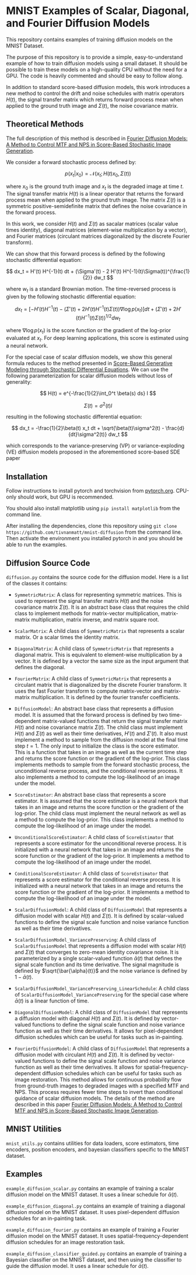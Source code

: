 # MNIST Examples of Scalar, Diagonal, and Fourier Diffusion Models

This repository contains examples of training diffusion models on the MNIST Dataset.

The purpose of this repository is to provide a simple, easy-to-understand example of how to train diffusion models using a small dataset. It should be possible to train these models on a high-quality CPU without the need for a GPU. The code is heavily commented and should be easy to follow along.

In addition to standard score-based diffusion models, this work introduces a new method to control the drift and noise schedules with matrix operators $H(t)$, the signal transfer matrix which returns forward process mean when applied to the ground truth image and $\Sigma(t)$, the noise covariance matrix. 


## Theoretical Methods

The full description of this method is described in [Fourier Diffusion Models: A Method to Control MTF and NPS in Score-Based Stochastic Image Generation](https://arxiv.org/abs/2303.13285).

We consider a forward stochastic process defined by:

$$
p(x_t | x_0) = \mathcal{N}(x_t ; H(t) x_0, \Sigma(t))
$$

where $x_0$ is the ground truth image and $x_t$ is the degraded image at time $t$. The signal transfer matrix $H(t)$ is a linear operator that returns the forward process mean when applied to the ground truth image. The matrix $\Sigma(t)$ is a symmetric positive-semidefinite matrix that defines the noise covariance in the forward process. 

In this work, we consider $H(t)$ and $\Sigma(t)$ as sacalar matrices (scalar value times identity), diagonal matrices (element-wise multiplication by a vector), and Fourier matrices (circulant matrices diagonalized by the discrete Fourier transform). 

We can show that this forward process is defined by the following stochastic differential equation:

$$
dx_t = H'(t) H^{-1}(t) dt + (\Sigma'(t) - 2 H'(t) H^{-1}(t)\Sigma(t))^{\frac{1}{2}} dw_t
$$

where $w_t$ is a standard Brownian motion. The time-reversed process is given by the following stochastic differential equation:

$$
dx_t = [-H'(t) H^{-1}(t)  - (\Sigma'(t) + 2 H'(t) H^{-1}(t)\Sigma(t)) \nabla \log{p(x_t)}] dt + (\Sigma'(t) + 2 H'(t) H^{-1}(t)\Sigma(t))^{1/2} dw_t
$$

where $\nabla \log{p(x_t)}$ is the score function or the gradient of the log-prior evaluated at $x_t$. For deep learning applications, this score is estimated using a neural network.


For the special case of scalar diffusion models, we show this general formula reduces to the method presented in [Score-Based Generative Modeling through Stochastic Differential Equations](https://arxiv.org/abs/2011.13456). We can use the following parameterization for scalar diffusion models without loss of generality:

$$
H(t) = e^{-\frac{1}{2}\int_0^t \beta(s) ds} I
$$

$$
\Sigma(t) = \sigma^2(t) I
$$

resulting in the following stochastic differential equation:

$$
dx_t = -\frac{1}{2}\beta(t) x_t dt + \sqrt{\beta(t)\sigma^2(t) - \frac{d}{dt}\sigma^2(t)} dw_t
$$

which corresponds to the variance-preserving (VP) or variance-exploding (VE) diffusion models proposed in the aforementioned score-based SDE paper 

## Installation

Follow instructions to install pytorch and torchvision from [pytorch.org](https://pytorch.org/). CPU-only should work, but GPU is recommended.

You should also install matplotlib using `pip install matplotlib` from the command line.

After installing the dependencies, clone this repository using `git clone https://github.com/tivnanmatt/mnist-diffusion` from the command line. Then activate the environment you installed pytorch in and you should be able to run the examples.

## Diffusion Source Code

`diffusion.py` contains the source code for the diffusion model. Here is a list of the classes it contains:

- `SymmetricMatrix`: A class for representing symmetric matrices. This is used to represent the signal transfer matrix $H(t)$ and the noise covariance matrix $\Sigma(t)$. It is an abstract base class that requires the child class to implement methods for matrix-vector multiplication, matrix-matrix multiplication, matrix inverse, and matrix square root.
- `ScalarMatrix`: A child class of `SymmetricMatrix` that represents a scalar matrix. Or a scalar times the identity matrix.
- `DiagonalMatrix`: A child class of `SymmetricMatrix` that represents a diagonal matrix. This is equivalent to element-wise multiplication by a vector. It is defined by a vector the same size as the input argument that defines the diagonal. 
- `FourierMatrix`: A child class of `SymmetricMatrix` that represents a circulant matrix that is diagonalized by the discrete Fourier transform. It uses the fast Fourier transform to compute matrix-vector and matrix-matrix multiplication. It is defined by the fourier transfer coefficients. 

- `DiffusionModel`: An abstract base class that represents a diffusion model. It is assumed that the forward process is defined by two time-dependent matrix-valued functions that return the signal transfer matrix $H(t)$ and noise covariance matrix $\Sigma(t)$. The child class must implement $H(t)$ and $\Sigma(t)$ as well as their time derivatives, $H'(t)$ and $\Sigma'(t)$. It also must implement a method to sample from the diffusion model at the final time step $t=1$. The only input to initialize the class is the score estimator. This is a function that takes in an image as well as the current time step and returns the score function or the gradient of the log-prior. This class implements methods to sample from the forward stochastic process, the unconditional reverse process, and the conditional reverse process. It also implements a method to compute the log-likelihood of an image under the model.

- `ScoreEstimator`: An abstract base class that represents a score estimator. It is assumed that the score estimator is a neural network that takes in an image and returns the score function or the gradient of the log-prior. The child class must implement the neural network as well as a method to compute the log-prior. This class implements a method to compute the log-likelihood of an image under the model.

- `UnconditionalScoreEstimator`: A child class of `ScoreEstimator` that represents a score estimator for the unconditional reverse process. It is initialized with a neural network that takes in an image and returns the score function or the gradient of the log-prior. It implements a method to compute the log-likelihood of an image under the model.

- `ConditionalScoreEstimator`: A child class of `ScoreEstimator` that represents a score estimator for the conditional reverse process. It is initialized with a neural network that takes in an image and returns the score function or the gradient of the log-prior. It implements a method to compute the log-likelihood of an image under the model.

- `ScalarDiffusionModel`: A child class of `DiffusionModel` that represents a diffusion model with scalar $H(t)$ and $\Sigma(t)$. It is defined by scalar-valued functions to define the signal scale function and noise variance function as well as their time derivatives. 

- `ScalarDiffusionModel_VariancePreserving`: A child class of `ScalarDiffusionModel` that represents a diffusion model with scalar $H(t)$ and $\Sigma(t)$ that converges to zero-mean identity covariance noise. It is parameterized by a single scalar-valued function $\bar{\alpha}(t)$ that defines the signal scale function and its time derivative. The signal magnitude is defined by $\sqrt{\bar{\alpha}(t)}$ and the noise variance is defined by $1 - \bar{\alpha}(t)$.

- `ScalarDiffusionModel_VariancePreserving_LinearSchedule`: A child class of `ScalarDiffusionModel_VariancePreserving` for the special case where $\bar{\alpha}(t)$ is a linear function of time. 

- `DiagonalDiffusionModel`: A child class of `DiffusionModel` that represents a diffusion model with diagonal $H(t)$ and $\Sigma(t)$. It is defined by vector-valued functions to define the signal scale function and noise variance function as well as their time derivatives. It allows for pixel-dependent diffusion schedules which can be useful for tasks such as in-painting.

- `FourierDiffusionModel`: A child class of `DiffusionModel` that represents a diffusion model with circulant $H(t)$ and $\Sigma(t)$. It is defined by vector-valued functions to define the signal scale function and noise variance function as well as their time derivatives. It allows for spatial-frequency-dependent diffusion schedules which can be useful for tasks such as image restoration. This method allows for continuous probability flow from ground-truth images to degraded images with a specified MTF and NPS. This process requires fewer time steps to invert than conditional guidance of scalar diffusion models. The details of the method are described in this paper [Fourier Diffusion Models: A Method to Control MTF and NPS in Score-Based Stochastic Image Generation](https://arxiv.org/abs/2303.13285).

## MNIST Utilities

`mnist_utils.py` contains utilities for data loaders, score estimators, time encoders, position encoders, and bayesian classifiers specific to the MNIST dataset.

## Examples

`example_diffusion_scalar.py` contains an example of training a scalar diffusion model on the MNIST dataset. It uses a linear schedule for $\bar{\alpha}(t)$.

`example_diffusion_diagonal.py` contains an example of training a diagonal diffusion model on the MNIST dataset. It uses pixel-dependent diffusion schedules for an in-painting task.

`example_diffusion_fourier.py` contains an example of training a Fourier diffusion model on the MNIST dataset. It uses spatial-frequency-dependent diffusion schedules for an image restoration task.

`example_diffusion_classifier_guided.py` contains an example of training a Bayesian classifier on the MNIST dataset, and then using the classifier to guide the diffusion model. It uses a linear schedule for $\bar{\alpha}(t)$.
